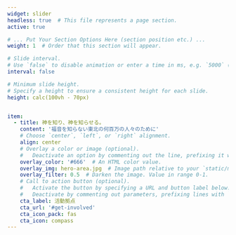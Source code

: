 ```yaml
---
widget: slider
headless: true  # This file represents a page section.
active: true

# ... Put Your Section Options Here (section position etc.) ...
weight: 1  # Order that this section will appear.

# Slide interval.
# Use `false` to disable animation or enter a time in ms, e.g. `5000` (5s).
interval: false

# Minimum slide height.
# Specify a height to ensure a consistent height for each slide.
height: calc(100vh - 70px)


item:
  - title: 神を知り、神を知らせる。
    content: '福音を知らない東北の何百万の人々のために'
    # Choose `center`, `left`, or `right` alignment.
    align: center
    # Overlay a color or image (optional).
    #   Deactivate an option by commenting out the line, prefixing it with `#`.
    overlay_color: '#666'  # An HTML color value.
    overlay_img: hero-area.jpg  # Image path relative to your `static/media/` folder
    overlay_filter: 0.5  # Darken the image. Value in range 0-1.
    # Call to action button (optional).
    #   Activate the button by specifying a URL and button label below.
    #   Deactivate by commenting out parameters, prefixing lines with `#`.
    cta_label: 活動拠点
    cta_url: '#get-involved'
    cta_icon_pack: fas
    cta_icon: compass
---
```


